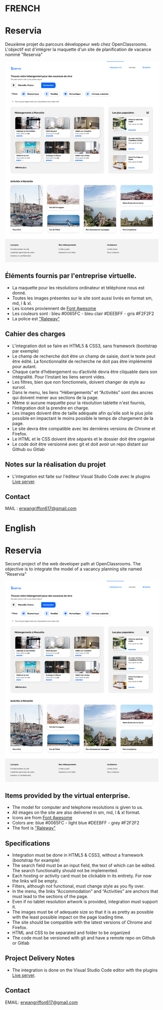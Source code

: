 # FRENCH
# Reservia
Deuxième projet du parcours développeur web chez OpenClassrooms.
L'objectif est d'intégrer la maquette d'un site de planification de vacance nommé "Reservia"

![maquette](./README/Desktop.png)

## Éléments fournis par l'entreprise virtuelle.
- La maquette pour les résolutions ordinateur et téléphone nous est donné.
- Toutes les images présentes sur le site sont aussi livrés en format sm, md, l & xl.
- Les icones proviennent de [Font Awesome](https://fontawesome.com/)
- Les couleurs sont : bleu #0065FC - bleu clair #DEEBFF - gris #F2F2F2
- La police est ["Raleway"](https://fonts.google.com/specimen/Raleway)

## Cahier des charges
- L'integration doit se faire en HTML5 & CSS3, sans framework (bootstrap par exemple)
- Le champ de recherche doit être un champ de saisie, dont le texte peut être édité. La fonctionnalité de recherche ne doit pas être implémenté pour autant.
- Chaque carte d’hébergement ou d’activité devra être cliquable dans son intégralité. Pour l’instant les liens seront vides.
- Les filtres, bien que non fonctionnels, doivent changer de style au survol.
- Dans le menu, les liens “Hébergements” et “Activités” sont des ancres qui doivent mener aux sections de la page.
- Même si aucune maquette pour la résolution tablette n'est fournis, l'intégration doit la prendre en charge.
- Les images doivent être de taille adéquate afin qu'elle soit le plus jolie possible en impactant le moins possible le temps de chargement de la page.
- Le site devra être compatible avec les dernières versions de Chrome et Firefox.
- Le HTML et le CSS doivent être séparés et le dossier doit être organisé
- Le code doit être versionné avec git et doit avoir un repo distant sur Github ou Gitlab

## Notes sur la réalisation du projet
- L'integration est faite sur l'éditeur Visual Studio Code avec le plugins [Live server](https://marketplace.visualstudio.com/items?itemName=ritwickdey.LiveServer).


## Contact
  MAIL : erwangriffon617@gmail.com

# English
# Reservia
Second project of the web developer path at OpenClassrooms.
The objective is to integrate the model of a vacancy planning site named "Reservia"

![artwork](./README/Desktop.png)

## Items provided by the virtual enterprise.
- The model for computer and telephone resolutions is given to us.
- All images on the site are also delivered in sm, md, l & xl format.
- Icons are from [Font Awesome](https://fontawesome.com/)
- Colors are: blue #0065FC - light blue #DEEBFF - grey #F2F2F2
- The font is ["Raleway"](https://fonts.google.com/specimen/Raleway)

## Specifications
- Integration must be done in HTML5 & CSS3, without a framework (bootstrap for example)
- The search field must be an input field, the text of which can be edited. The search functionality should not be implemented.
- Each hosting or activity card must be clickable in its entirety. For now the links will be empty.
- Filters, although not functional, must change style as you fly over.
- In the menu, the links “Accommodation” and “Activities” are anchors that must lead to the sections of the page.
- Even if no tablet resolution artwork is provided, integration must support it.
- The images must be of adequate size so that it is as pretty as possible with the least possible impact on the page loading time.
- The site should be compatible with the latest versions of Chrome and Firefox.
- HTML and CSS to be separated and folder to be organized
- The code must be versioned with git and have a remote repo on Github or Gitlab

## Project Delivery Notes
- The integration is done on the Visual Studio Code editor with the plugins [Live server](https://marketplace.visualstudio.com/items?itemName=ritwickdey.LiveServer).


## Contact
  EMAIL: erwangriffon617@gmail.com
